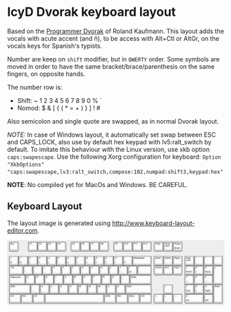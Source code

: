 # IcyD Dvorak keyboard layout

Based on the [Programmer Dvorak](http://www.kaufmann.no/roland/dvorak/) of Roland Kaufmann.
This layout adds the vocals with acute accent (and ñ), to be access with Alt+Ctl or
AltGr, on the vocals keys for Spanish's typists.

Number are keep on `shift` modifier, but in `QWERTY` order.
Some symbols are moved in order to have the same bracket/brace/parenthesis on the same fingers, on opposite hands.

The number row is:
- Shift: ~ 1 2 3 4 5 6 7 8 9 0 % \`
- Nomod: $ & [ { ( * = + ) } ] ! #

Also semicolon and single quote are swapped, as in normal Dvorak layout.

*NOTE:* In case of Windows layout, it automatically set swap between ESC and
CAPS_LOCK, also use by default hex keypad with lv5:ralt\_switch by default. To
imitate this behaviour with the Linux version, use xkb option `caps:swapescape`.
Use the following Xorg configuration for keyboard: `Option "XkbOptions" "caps:swapescape,lv3:ralt_switch,compose:102,numpad:shift3,keypad:hex"`

**NOTE**: No compiled yet for MacOs and Windows. BE CAREFUL.

## Keyboard Layout

The layout image is generated using <http://www.keyboard-layout-editor.com>.

![Keyboard layout](misc/keyboard-layout.jpg)
